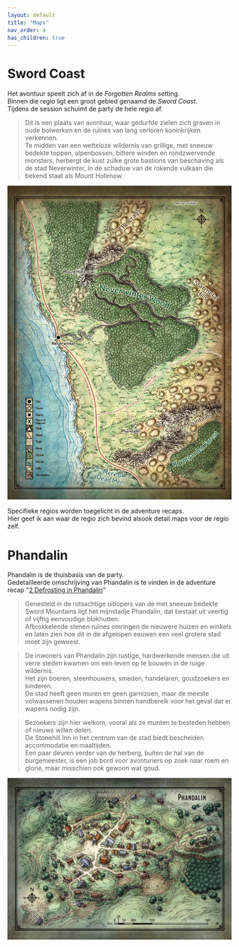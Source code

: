 ```yaml
---
layout: default
title: "Maps"
nav_order: 4
has_children: true
---
```


# Sword Coast

Het avontuur speelt zich af in de *Forgotten Realms* setting.  
Binnen die regio ligt een groot gebied genaamd de *Sword Coast*.  
Tijdens de session schuimt de party de hele regio af.

> Dit is een plaats van avontuur, waar gedurfde zielen zich graven in oude bolwerken en de ruïnes van lang verloren koninkrijken verkennen.  
Te midden van een wetteloze wildernis van grillige, met sneeuw bedekte toppen, alpenbossen, bittere winden en rondzwervende monsters, herbergt de kust zulke grote bastions van beschaving als de stad Neverwinter, in de schaduw van de rokende vulkaan die bekend staat als Mount Hotenow.

![Sword Coast](img/map_swordcoast.jpg)

Specifieke regios worden toegelicht in de adventure recaps.  
Hier geef ik aan waar de regio zich bevind alsook detail maps voor de regio zelf.

# Phandalin

Phandalin is de thuisbasis van de party.  
Gedetailleerde omschrijving van Phandalin is te vinden in de adventure recap "[2 Defrosting in Phandalin](adventure-recaps/2-defrosting-in-phandalin.md)"

> Genesteld in de rotsachtige uitlopers van de met sneeuw bedekte Sword Mountains ligt het mijnstadje Phandalin, dat bestaat uit veertig of vijftig eenvoudige blokhutten.  
Afbrokkelende stenen ruïnes omringen de nieuwere huizen en winkels en laten zien hoe dit in de afgelopen eeuwen een veel grotere stad moet zijn geweest.

> De inwoners van Phandalin zijn rustige, hardwerkende mensen die uit verre steden kwamen om een ​​leven op te bouwen in de ruige wildernis.  
Het zijn boeren, steenhouwers, smeden, handelaren, goudzoekers en kinderen.  
De stad heeft geen muren en geen garnizoen, maar de meeste volwassenen houden wapens binnen handbereik voor het geval dat er wapens nodig zijn.

> Bezoekers zijn hier welkom, vooral als ze munten te besteden hebben of nieuws willen delen.  
De Stonehill Inn in het centrum van de stad biedt bescheiden accommodatie en maaltijden.  
Een paar deuren verder van de herberg, buiten de hal van de burgemeester, is een job bord voor avonturiers op zoek naar roem en glorie, maar misschien ook gewoon wat goud.

![Phandalin](img/map_phandalin.jpg)
